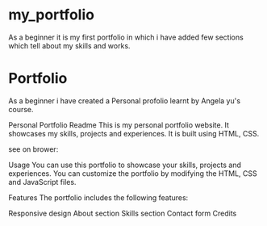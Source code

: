 # my_portfolio
As a beginner it is my first portfolio in which i have added few sections which tell about my skills and works.

# Portfolio
As a beginner i have created a Personal profolio learnt by Angela yu's course. 

Personal Portfolio Readme
This is my personal portfolio website. It showcases my skills, projects and experiences. It is built using HTML, CSS.

see on brower: 

Usage
You can use this portfolio to showcase your skills, projects and experiences. You can customize the portfolio by modifying the HTML, CSS and JavaScript files.

Features
The portfolio includes the following features:

Responsive design
About section
Skills section
Contact form
Credits
